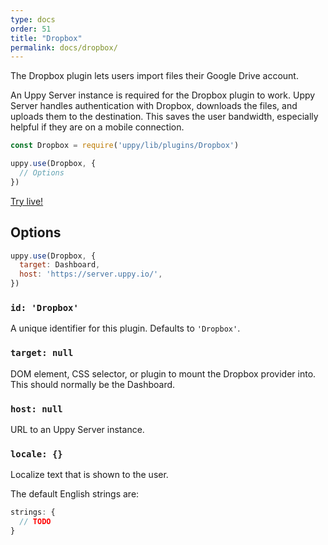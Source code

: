 ```yaml
---
type: docs
order: 51
title: "Dropbox"
permalink: docs/dropbox/
---
```


The Dropbox plugin lets users import files their Google Drive account.

An Uppy Server instance is required for the Dropbox plugin to work. Uppy Server handles authentication with Dropbox, downloads the files, and uploads them to the destination. This saves the user bandwidth, especially helpful if they are on a mobile connection.

```js
const Dropbox = require('uppy/lib/plugins/Dropbox')

uppy.use(Dropbox, {
  // Options
})
```

[Try live!](/examples/dashboard/)

## Options

```js
uppy.use(Dropbox, {
  target: Dashboard,
  host: 'https://server.uppy.io/',
})
```

### `id: 'Dropbox'`

A unique identifier for this plugin. Defaults to `'Dropbox'`.

### `target: null`

DOM element, CSS selector, or plugin to mount the Dropbox provider into. This should normally be the Dashboard.

### `host: null`

URL to an Uppy Server instance.

### `locale: {}`

Localize text that is shown to the user.

The default English strings are:

```js
strings: {
  // TODO
}
```
